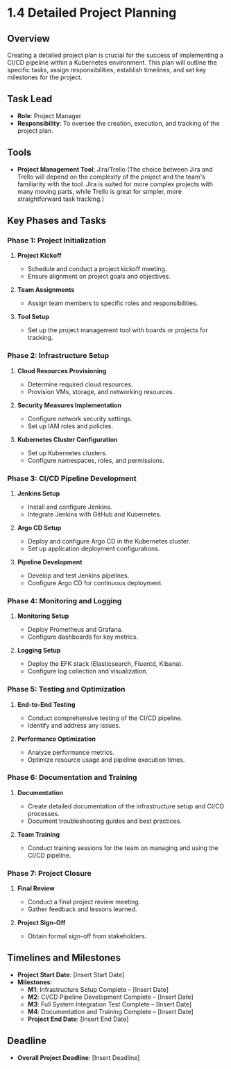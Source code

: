 # 1.4 Detailed Project Planning

## Overview

Creating a detailed project plan is crucial for the success of implementing a CI/CD pipeline within a Kubernetes environment. This plan will outline the specific tasks, assign responsibilities, establish timelines, and set key milestones for the project. 

## Task Lead

- **Role**: Project Manager
- **Responsibility**: To oversee the creation, execution, and tracking of the project plan.

## Tools

- **Project Management Tool**: Jira/Trello (The choice between Jira and Trello will depend on the complexity of the project and the team's familiarity with the tool. Jira is suited for more complex projects with many moving parts, while Trello is great for simpler, more straightforward task tracking.)

## Key Phases and Tasks

### Phase 1: Project Initialization

1. **Project Kickoff**
   - Schedule and conduct a project kickoff meeting.
   - Ensure alignment on project goals and objectives.

2. **Team Assignments**
   - Assign team members to specific roles and responsibilities.

3. **Tool Setup**
   - Set up the project management tool with boards or projects for tracking.

### Phase 2: Infrastructure Setup

1. **Cloud Resources Provisioning**
   - Determine required cloud resources.
   - Provision VMs, storage, and networking resources.

2. **Security Measures Implementation**
   - Configure network security settings.
   - Set up IAM roles and policies.

3. **Kubernetes Cluster Configuration**
   - Set up Kubernetes clusters.
   - Configure namespaces, roles, and permissions.

### Phase 3: CI/CD Pipeline Development

1. **Jenkins Setup**
   - Install and configure Jenkins.
   - Integrate Jenkins with GitHub and Kubernetes.

2. **Argo CD Setup**
   - Deploy and configure Argo CD in the Kubernetes cluster.
   - Set up application deployment configurations.

3. **Pipeline Development**
   - Develop and test Jenkins pipelines.
   - Configure Argo CD for continuous deployment.

### Phase 4: Monitoring and Logging

1. **Monitoring Setup**
   - Deploy Prometheus and Grafana.
   - Configure dashboards for key metrics.

2. **Logging Setup**
   - Deploy the EFK stack (Elasticsearch, Fluentd, Kibana).
   - Configure log collection and visualization.

### Phase 5: Testing and Optimization

1. **End-to-End Testing**
   - Conduct comprehensive testing of the CI/CD pipeline.
   - Identify and address any issues.

2. **Performance Optimization**
   - Analyze performance metrics.
   - Optimize resource usage and pipeline execution times.

### Phase 6: Documentation and Training

1. **Documentation**
   - Create detailed documentation of the infrastructure setup and CI/CD processes.
   - Document troubleshooting guides and best practices.

2. **Team Training**
   - Conduct training sessions for the team on managing and using the CI/CD pipeline.

### Phase 7: Project Closure

1. **Final Review**
   - Conduct a final project review meeting.
   - Gather feedback and lessons learned.

2. **Project Sign-Off**
   - Obtain formal sign-off from stakeholders.

## Timelines and Milestones

- **Project Start Date**: [Insert Start Date]
- **Milestones**:
  - **M1**: Infrastructure Setup Complete – [Insert Date]
  - **M2**: CI/CD Pipeline Development Complete – [Insert Date]
  - **M3**: Full System Integration Test Complete – [Insert Date]
  - **M4**: Documentation and Training Complete – [Insert Date]
  - **Project End Date**: [Insert End Date]

## Deadline

- **Overall Project Deadline**: [Insert Deadline]
